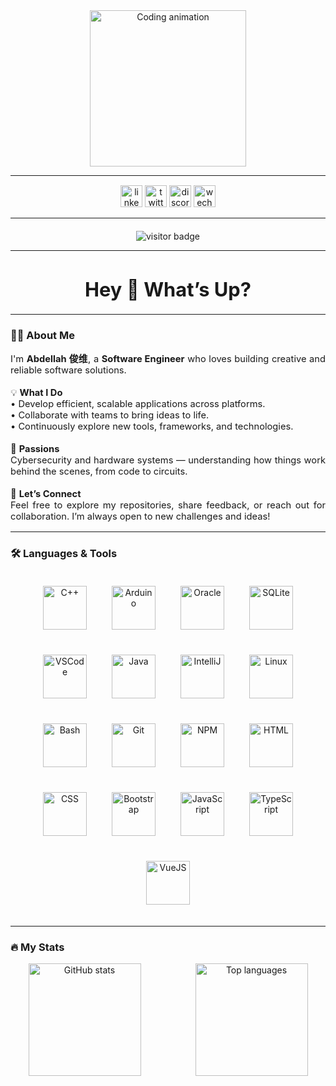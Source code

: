 <!-- HEADER GIF -->
<div align="center" style="width: 100%;">
  <img src="https://media.giphy.com/media/M9gbBd9nbDrOTu1Mqx/giphy.gif" width="250" alt="Coding animation" />
</div>

---

<!-- SOCIAL LINKS -->
<div align="center" style="width: 100%; margin-top: 15px;">
  <a href="#"><img src="https://img.shields.io/static/v1?message=LinkedIn&logo=linkedin&label=&color=0077B5&logoColor=white&style=for-the-badge" height="35" alt="linkedin" /></a>
  <a href="#"><img src="https://img.shields.io/static/v1?message=Twitter&logo=twitter&label=&color=1DA1F2&logoColor=white&style=for-the-badge" height="35" alt="twitter" /></a>
  <a href="#"><img src="https://img.shields.io/static/v1?message=Discord&logo=discord&label=&color=7289DA&logoColor=white&style=for-the-badge" height="35" alt="discord" /></a>
  <a href="#"><img src="https://img.shields.io/static/v1?message=WeChat&logo=wechat&label=&color=7BB32A&logoColor=white&style=for-the-badge" height="35" alt="wechat" /></a>
</div>

---

<!-- VISITOR BADGE -->
<div align="center" style="margin-top: 20px;">
  <img src="https://visitor-badge.laobi.icu/badge?page_id=Abdev314.Abdev314" alt="visitor badge"/>
</div>

---

<h1 align="center" style="font-size: 2.2em;">Hey 👋 What’s Up?</h1>

---

<h3 align="left">👨‍💻 About Me</h3>

<p align="justify" style="font-size: 1.05em;">
I'm <b>Abdellah 俊维</b>, a <b>Software Engineer</b> who loves building creative and reliable software solutions.  
<br><br>
💡 <b>What I Do</b><br>
• Develop efficient, scalable applications across platforms.<br>
• Collaborate with teams to bring ideas to life.<br>
• Continuously explore new tools, frameworks, and technologies.<br><br>
🔐 <b>Passions</b><br>
Cybersecurity and hardware systems — understanding how things work behind the scenes, from code to circuits.<br><br>
🚀 <b>Let’s Connect</b><br>
Feel free to explore my repositories, share feedback, or reach out for collaboration. I’m always open to new challenges and ideas!
</p>

---

<h3 align="left">🛠 Languages & Tools</h3>

<div align="center" style="display: flex; flex-wrap: wrap; justify-content: center; gap: 40px; padding: 20px;">
  <img src="https://cdn.jsdelivr.net/gh/devicons/devicon/icons/cplusplus/cplusplus-original.svg" height="70" alt="C++"/>
  <img src="https://cdn.jsdelivr.net/gh/devicons/devicon/icons/arduino/arduino-original.svg" height="70" alt="Arduino"/>
  <img src="https://cdn.jsdelivr.net/gh/devicons/devicon/icons/oracle/oracle-original.svg" height="70" alt="Oracle"/>
  <img src="https://cdn.jsdelivr.net/gh/devicons/devicon/icons/sqlite/sqlite-original.svg" height="70" alt="SQLite"/>
  <img src="https://cdn.jsdelivr.net/gh/devicons/devicon/icons/vscode/vscode-original.svg" height="70" alt="VSCode"/>
  <img src="https://cdn.jsdelivr.net/gh/devicons/devicon/icons/java/java-original.svg" height="70" alt="Java"/>
  <img src="https://cdn.jsdelivr.net/gh/devicons/devicon/icons/intellij/intellij-original.svg" height="70" alt="IntelliJ"/>
  <img src="https://cdn.jsdelivr.net/gh/devicons/devicon/icons/linux/linux-original.svg" height="70" alt="Linux"/>
  <img src="https://cdn.jsdelivr.net/gh/devicons/devicon/icons/bash/bash-original.svg" height="70" alt="Bash"/>
  <img src="https://cdn.jsdelivr.net/gh/devicons/devicon/icons/git/git-original.svg" height="70" alt="Git"/>
  <img src="https://cdn.jsdelivr.net/gh/devicons/devicon/icons/npm/npm-original-wordmark.svg" height="70" alt="NPM"/>
  <img src="https://cdn.jsdelivr.net/gh/devicons/devicon/icons/html5/html5-original.svg" height="70" alt="HTML"/>
  <img src="https://cdn.jsdelivr.net/gh/devicons/devicon/icons/css3/css3-original.svg" height="70" alt="CSS"/>
  <img src="https://cdn.jsdelivr.net/gh/devicons/devicon/icons/bootstrap/bootstrap-original.svg" height="70" alt="Bootstrap"/>
  <img src="https://cdn.jsdelivr.net/gh/devicons/devicon/icons/javascript/javascript-original.svg" height="70" alt="JavaScript"/>
  <img src="https://cdn.jsdelivr.net/gh/devicons/devicon/icons/typescript/typescript-original.svg" height="70" alt="TypeScript"/>
  <img src="https://cdn.jsdelivr.net/gh/devicons/devicon/icons/vuejs/vuejs-original.svg" height="70" alt="VueJS"/>
</div>

---

<h3 align="left">🔥 My Stats</h3>

<div align="center" style="display: flex; justify-content: space-around; flex-wrap: wrap; gap: 30px;">
  <img src="https://github-readme-stats.vercel.app/api?username=Abdev314&show_icons=true&theme=dracula&include_all_commits=true&count_private=true" height="180" alt="GitHub stats"/>
  <img src="https://github-readme-stats.vercel.app/api/top-langs?username=Abdev314&layout=compact&theme=dracula&langs_count=8" height="180" alt="Top languages"/>
</div>
